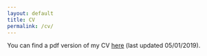 ```yaml
---
layout: default
title: CV
permalink: /cv/
---
```


You can find a pdf version of my CV [here]({{site.baseurl}}/assets/ABL_CV.pdf) (last updated 05/01/2019).

